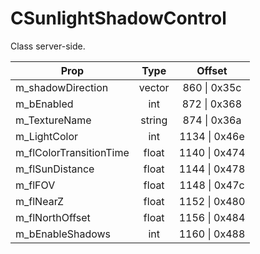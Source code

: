 # CSunlightShadowControl

Class server-side.

|Prop|Type|Offset|
|---|:-:|:-:|
|m_shadowDirection|vector|860 \| 0x35c|
|m_bEnabled|int|872 \| 0x368|
|m_TextureName|string|874 \| 0x36a|
|m_LightColor|int|1134 \| 0x46e|
|m_flColorTransitionTime|float|1140 \| 0x474|
|m_flSunDistance|float|1144 \| 0x478|
|m_flFOV|float|1148 \| 0x47c|
|m_flNearZ|float|1152 \| 0x480|
|m_flNorthOffset|float|1156 \| 0x484|
|m_bEnableShadows|int|1160 \| 0x488|
